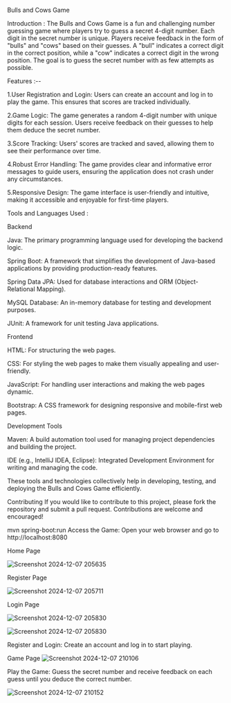 Bulls and Cows Game

Introduction :
   The Bulls and Cows Game is a fun and challenging number guessing game where players try to guess a secret 4-digit number. Each digit in the secret number is unique. Players receive feedback in the form of "bulls" and "cows" based on their guesses. A "bull" indicates a correct digit in the correct position, while a "cow" indicates a correct digit in the wrong position. The goal is to guess the secret number with as few attempts as possible.

Features :--

1.User Registration and Login: Users can create an account and log in to play the game. This ensures that scores are tracked individually.

2.Game Logic: The game generates a random 4-digit number with unique digits for each session. Users receive feedback on their guesses to help them deduce the secret number.

3.Score Tracking: Users' scores are tracked and saved, allowing them to see their performance over time.

4.Robust Error Handling: The game provides clear and informative error messages to guide users, ensuring the application does not crash under any circumstances.

5.Responsive Design: The game interface is user-friendly and intuitive, making it accessible and enjoyable for first-time players.

Tools and Languages Used :

Backend

Java: The primary programming language used for developing the backend logic.

Spring Boot: A framework that simplifies the development of Java-based applications by providing production-ready features.

Spring Data JPA: Used for database interactions and ORM (Object-Relational Mapping).

MySQL Database: An in-memory database for testing and development purposes.

JUnit: A framework for unit testing Java applications.

Frontend

HTML: For structuring the web pages.

CSS: For styling the web pages to make them visually appealing and user-friendly.

JavaScript: For handling user interactions and making the web pages dynamic.

Bootstrap: A CSS framework for designing responsive and mobile-first web pages.

Development Tools

Maven: A build automation tool used for managing project dependencies and building the project.

IDE (e.g., IntelliJ IDEA, Eclipse): Integrated Development Environment for writing and managing the code.

These tools and technologies collectively help in developing, testing, and deploying the Bulls and Cows Game efficiently.

Contributing
If you would like to contribute to this project, please fork the repository and submit a pull request. Contributions are welcome and encouraged!


mvn spring-boot:run
Access the Game: Open your web browser and go to http://localhost:8080

Home Page

![Screenshot 2024-12-07 205635](https://github.com/user-attachments/assets/c8f6eb5e-31a4-4327-8576-7d337c762b3b)

Register Page

![Screenshot 2024-12-07 205711](https://github.com/user-attachments/assets/c55b0f7b-50e3-46cf-87d0-ebd81602fec5)

Login Page

![Screenshot 2024-12-07 205830](https://github.com/user-attachments/assets/fbe638ea-0a5b-4297-be15-b60a56adfe7a)

![Screenshot 2024-12-07 205830](https://github.com/user-attachments/assets/a1bd63f8-06d9-4c44-9743-5b55ad2d63f9)


Register and Login: Create an account and log in to start playing.

Game Page
![Screenshot 2024-12-07 210106](https://github.com/user-attachments/assets/f9f8f76f-e369-4fd6-807b-0fe834833fe4)

Play the Game: Guess the secret number and receive feedback on each guess until you deduce the correct number.

![Screenshot 2024-12-07 210152](https://github.com/user-attachments/assets/7c3f5a2f-8203-4833-9591-896d6d77269f)

